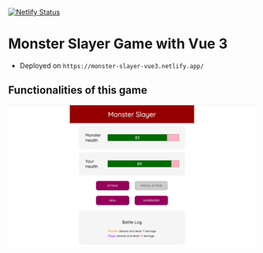 [![Netlify Status](https://api.netlify.com/api/v1/badges/b9eef9bd-17fd-447d-91b4-d43d94bb3a94/deploy-status)](https://app.netlify.com/sites/monster-slayer-vue3/deploys)

# Monster Slayer Game with Vue 3

- Deployed on ```https://monster-slayer-vue3.netlify.app/```

## Functionalities of this game
![Monster Slayer Functionalities Screenshot](./src/assets/monster-slayer-shot.png)